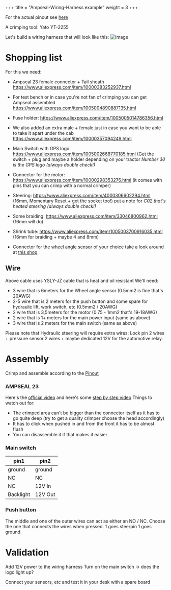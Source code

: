 +++
title = "Ampseal-Wiring-Harness example"
weight = 3
+++

For the actual pinout see [here](../AIO-Board-Pinout)

A crimping tool: Yato YT-2255

Let's build a wiring harness that will look like this:
![image](../../img/ampseal-wiring-harness.png)

# Shopping list
For this we need:
* Ampseal 23 female connector + Tail sheath https://www.aliexpress.com/item/10000383252937.html
* For test bench or in case you're not fan of crimping you can get Ampseal assembled https://www.aliexpress.com/item/1005004890887135.html
* Fuse holder: https://www.aliexpress.com/item/1005005014786356.html
* We also added an extra male + female just in case you want to be able to take it apart under the cab https://www.aliexpress.com/item/10000357094249.html
* Main Switch with GPS logo: https://www.aliexpress.com/item/1005002668770185.html (Get the switch + plug and maybe a holder depending on your tractor _Number 30 is the GPS logo (always double check!)_
* Connector for the motor: https://www.aliexpress.com/item/10000298353276.html (it comes with pins that you can crimp with a normal crimper)
* Steering: https://www.aliexpress.com/item/4000306602294.html (16mm, Momentary Reset + get the socket too!)  put a note for _C02 that's heated steering (always double check!)_
* Some braiding: https://www.aliexpress.com/item/33046800962.html (16mm will do)
* Shrink tube: https://www.aliexpress.com/item/1005003700916035.html (16mm for braiding  + maybe 4 and 8mm)

* Connector for the [wheel angle sensor](../../Other-components/wheel-angle-sensor) of your choice take a look around at [this shop](https://www.aliexpress.com/store/5700126)

## Wire
Above cable uses YSLY-JZ cable that is heat and oil resistant
We'll need:
* 3 wire that is 6meters for the Wheel angle sensor (0.5mm2 is fine that's 20AWG)
* 2-5 wire that is 2 meters for the push button and some spare for hydraulic lift, work switch, etc (0.5mm2 / 20AWG)
* 2 wire that is 3,5meters for the motor (0.75 - 1mm2 that's 19-18AWG)
* 2 wire that is 1+ meters for the main power input (same as above)
* 3 wire that is 2 meters for the main switch (same as above)

Please note that Hydraulic steering will require extra wires:
Lock pin 2 wires + pressure sensor 2 wires + maybe dedicated 12V for the automotive relay.

# Assembly
Crimp and assemble according to the [Pinout](../AIO-Board-Pinout)
### AMPSEAL 23
Here's the [official video](https://www.youtube.com/watch?v=uXTkm_XV2OY) and here's some [step by step video](https://www.youtube.com/watch?v=24bNFu7a9lc)
Things to watch out for:
* The crimped area can't be bigger than the connector itself as it has to go quite deep (try to get a quality crimper choose the head accordingly)
* It has to click when pushed in and from the front it has to be almost flush
* You can disassemble it if that makes it easier

### Main switch

|pin1|pin2|
|----|----|
|ground|ground|
|NC  |NC |
|NC | 12V In |
|Backlight| 12V Out|

### Push button
The middle and one of the outer wires can act as either an NO / NC. Choose the one that connects the wires when pressed.
1 goes steerpin 1 goes ground.

# Validation

Add 12V power to the wiring harness
Turn on the main switch -> does the logo light up?

Connect your sensors, etc and test it in your desk with a spare board